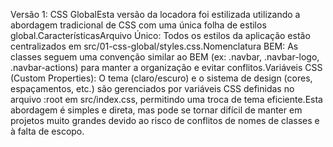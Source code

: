 Versão 1: CSS GlobalEsta versão da locadora foi estilizada utilizando a abordagem tradicional de CSS com uma única folha de estilos global.CaracterísticasArquivo Único: Todos os estilos da aplicação estão centralizados em src/01-css-global/styles.css.Nomenclatura BEM: As classes seguem uma convenção similar ao BEM (ex: .navbar, .navbar-logo, .navbar-actions) para manter a organização e evitar conflitos.Variáveis CSS (Custom Properties): O tema (claro/escuro) e o sistema de design (cores, espaçamentos, etc.) são gerenciados por variáveis CSS definidas no arquivo :root em src/index.css, permitindo uma troca de tema eficiente.Esta abordagem é simples e direta, mas pode se tornar difícil de manter em projetos muito grandes devido ao risco de conflitos de nomes de classes e à falta de escopo.
